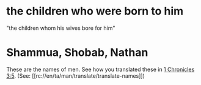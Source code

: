 # the children who were born to him

"the children whom his wives bore for him"

# Shammua, Shobab, Nathan

These are the names of men. See how you translated these in [1 Chronicles 3:5](../03/04.md). (See: [[rc://en/ta/man/translate/translate-names]])

